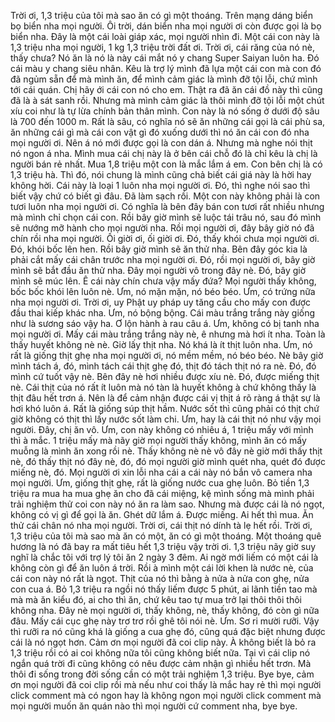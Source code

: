 Trời ơi, 1,3 triệu của tôi mà sao ăn có gì một thoáng. Trên mạng dáng biển bọ biển nha mọi người. Ôi trời, dán biển nha mọi người ơi còn được gọi là bọ biển nha. Đây là một cái loài giáp xác, mọi người nhìn đi. Một cái con này là 1,3 triệu nha mọi người, 1 kg 1,3 triệu trời đất ơi. Trời ơi, cái răng của nó nè, thấy chưa? Nó ăn là nó là này cái mắt nó y chang Super Saiyan luôn ha. Đó cái màu y chang siêu nhân. Kêu là trợ lý mình đã lựa một cái con mà con đó đã ngủm sẵn để mà mình ăn, để mình cảm giác là mình đỡ tội lỗi, chứ mình tới cái quán. Chị hãy ới cái con nó cho em. Thật ra đã ăn cái đồ này thì cũng đã là à sát sanh rồi. Nhưng mà mình cảm giác là thôi mình đỡ tội lỗi một chút xíu coi như là tự lừa chính bản thân mình. Con này là nó sống ở dưới độ sâu là 700 đến 1000 m. Rất là sâu, có nghĩa nó sẽ ăn những cái gọi là cái phù sa, ăn những cái gì mà cái con vật gì đó xuống dưới thì nó ăn cái con đó nha mọi người ơi. Nên á nó mới được gọi là con dán á. Nhưng mà nghe nói thịt nó ngon á nha. Mình mua cái chị này là ở bên cái chỗ đó là chỉ kêu là chị là người bán rẻ nhất. Mua 1,8 triệu một con là mắc lắm á em. Con bên chị là có 1,3 triệu hà. Thì đó, nói chung là mình cũng chả biết cái giá này là hời hay không hời. Cái này là loại 1 luôn nha mọi người ơi. Đó, thì nghe nói sao thì biết vậy chứ có biết gì đâu. Đã làm sạch rồi. Một con này không phải là con tươi luôn nha mọi người ơi. Có nghĩa là bên đây bán con tươi rất nhiều nhưng mà mình chỉ chọn cái con. Rồi bây giờ mình sẽ luộc tái trâu nó, sau đó mình sẽ nướng mỡ hành cho mọi người nha. Rồi mọi người ơi, đây bây giờ nó đã chín rồi nha mọi người. Ối giời ơi, ối giời ơi. Đó, thấy khói chưa mọi người ơi. Đó, khói bốc lên hen. Rồi bây giờ mình sẽ ăn thử nha. Bên đây góc kia là phải cắt mấy cái chân trước nha mọi người ơi. Đó, rồi mọi người ơi, bây giờ mình sẽ bắt đầu ăn thử nha. Đây mọi người vô trong đây nè. Đó, bây giờ mình sẽ múc lên. Ê cái này chín chưa vậy mấy đứa? Mọi người thấy không, bốc bốc khói lên luôn nè. Ưm, nó mặn mặn, nó béo béo. Ưm, có trứng nữa nha mọi người ơi. Trời ơi, uy Phật uy pháp uy tăng cầu cho mấy con được đầu thai kiếp khác nha. Ưm, nó bộng bộng. Cái màu trắng trắng này giống như là sương sáo vậy ha. Ơ lộn hành à rau câu á. Ưm, không có bị tanh nha mọi người ơi. Mấy cái màu trắng trắng này nè, ê nhưng mà hơi ít nha. Toàn là thấy huyết không nè nè. Giờ lấy thịt nha. Nó khá là ít thịt luôn nha. Ưm, nó rất là giống thịt ghẹ nha mọi người ơi, nó mềm mềm, nó béo béo. Nè bây giờ mình tách á, đó, mình tách cái thịt ghẹ đó, thịt đó tách thịt nó ra nè. Đó, đó mình cứ tuốt vậy nè. Bên đây nè hơi nhiều được xíu nè. Đó, được miếng thịt nè. Cái thịt của nó rất ít luôn mà nó tàn là huyết không à chứ không thấy là thịt đâu hết trơn á. Nên là để cảm nhận được cái vị thịt á rõ ràng á thật sự là hơi khó luôn á. Rất là giống súp thịt hầm. Nước sốt thì cũng phải có thịt chứ giờ không có thịt thì lấy nước sốt làm chi. Ưm, hay là cái thịt nó như vậy mọi người. Đây, chị ăn vô. Ưm, con này không có nhiêu á, 1 triệu mấy với mình thì à mắc. 1 triệu mấy mà nãy giờ mọi người thấy không, mình ăn có mấy muỗng là mình ăn xong rồi nè. Thấy không nè nè vô đây nè giờ mới thấy thịt nè, đó thấy thịt nó đây nè, đó, đó mọi người giờ mình quét nha, quét đó được miếng nè, đó. Mọi người ơi xin lỗi nha cái a cái này nó bắn vô camera nha mọi người. Ưm, giống thịt ghẹ, rất là giống nước cua ghẹ luôn. Bỏ tiền 1,3 triệu ra mua ha mua ghẹ ăn cho đã cái miệng, kệ mình sống mà mình phải trải nghiệm thử coi con này nó ăn ra làm sao. Nhưng mà được cái là nó ngọt, không có vị gì để gọi là ăn. Ghét dữ lắm á. Được miếng. Ai hết thì mua. Ăn thử cái chân nó nha mọi người. Trời ơi, cái thịt nó dính tà lẹ hết rồi. Trời ơi, 1,3 triệu của tôi mà sao mà ăn có một, ăn có gì một thoáng. Một thoáng quê hương là nó đã bay ra mất tiêu hết 1,3 triệu vậy trời ơi. 1,3 triệu nãy giờ suy nghĩ là chắc tôi với trợ lý tôi ăn 2 ngày 3 đêm. Ai ngờ mới liếm có một cái là không còn gì để ăn luôn á trời. Rồi à mình một cái lời khen là nước nè, của cái con này nó rất là ngọt. Thịt của nó thì bằng à nửa à nửa con ghẹ, nửa con cua á. Bỏ 1,3 triệu ra ngồi nó thấy liếm được 5 phút, ai lãnh tiền tao mà mà mà ăn kiểu đó, ai cho thì ăn, chứ kêu tao tự mua trở lại thôi thôi thôi không nha. Đây nè mọi người ơi, thấy không, nè, thấy không, đó còn gì nữa đâu. Mấy cái cục ghẹ này trơ trơ rồi ghê tôi nói nè. Ưm. Sơ ri mười rưỡi. Vậy thì rưỡi ra nó cũng khá là giống a cua ghẹ đó, cũng quá đặc biệt nhưng được cái là nó ngọt hơn. Cảm ơn mọi người đã coi clip này. À không biết là bỏ ra 1,3 triệu rồi có ai coi không nữa tôi cũng không biết nữa. Tại vì cái clip nó ngắn quá trời đi cũng không có nêu được cảm nhận gì nhiều hết trơn. Mà thôi đi sống trong đời sống cần có một trải nghiệm 1,3 triệu. Bye bye, cảm ơn mọi người đã coi clip rồi mà nếu như coi thấy là mắc hay rẻ thì mọi người click comment mà có ngon hay là không ngon mọi người click comment mà mọi người muốn ăn quán nào thì mọi người cứ comment nha, bye bye.